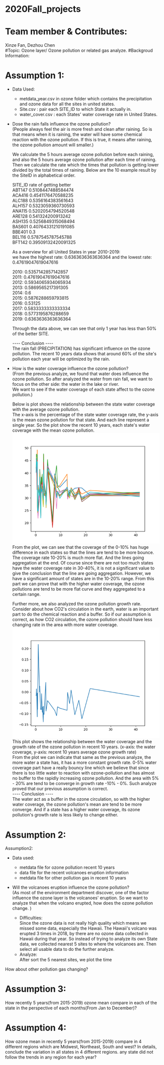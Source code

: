 # 2020Fall_projects
# Team member & Contributes: 
   Xinze Fan, Dezhou Chen   
#Topic: 
   Ozone layer/ Ozone pollution or related gas analyze.
#Backgroud Information:

# Assumption 1:  
- Data Used:      
    - metdata_year.csv in ozone folder which contains the precipitation and ozone data for all the sites in united states.    
    - Site.csv : pair each SITE_ID to which State it actually in.     
    - water_cover.csv : each States' water coverage rate in United States.
- Dose the rain falls influence the ozone pollution?    
    (People always feel the air is more fresh and clean after raining. So is that means when it is raining, the water will have some chemical reaction with the ozone pollution. If this is true, it means after raining, the ozone pollution amount will smaller.)       

    We calculate the 5 hours average ozone pollution before each raining, and also the 5 hours average ozone pollution after each time of raining.
    Then we calculate the rate which the times that pollution is getting lower divided by the total times of raining.
    Below are the 10 example result by the SiteID in alphabetical order.
          
   SITE_ID  rate of getting better   
    ABT147  0.5108447488584474      
    ACA416  0.4541176470588235      
    ALC188  0.5356164383561643     
    ALH157  0.5323059360730593     
    ANA115  0.5202054794520548     
    ARE128  0.541324200913242     
    ASH135  0.5256849315068494      
    BAS601  0.40764331210191085     
    BBE401  0.3       
    BEL116  0.5787545787545788     
    BFT142  0.39509132420091325      
         
    As a overview for all United States in year 2010-2019:    
    we have the highest rate: 0.6363636363636364 and the lowest rate: 0.47619047619047616
    
    2010: 0.5357142857142857    
    2011: 0.47619047619047616   
    2012: 0.5934065934065934   
    2013: 0.5869565217391305     
    2014: 0.6     
    2015: 0.5876288659793815   
    2016: 0.53125     
    2017: 0.5833333333333334      
    2018: 0.5773195876288659   
    2019: 0.6363636363636364     
    
    Through the data above, we can see that only 1 year has less than 50% of the better SITE.     
   
    ---- Conclusion ----    
    The rain fall (PRECIPITATION) has significant influence on the ozone pollution. The recent 10 years data shows that around 60% of the site's pollution each year will be optimized by the rain.    
- How is the water coverage influence the ozone pollution?     
    (From the previous analyze, we found that water does influence the ozone pollution. So after analyzed the water from rain fall, we want to focus on the other side: the water in the lake or river.   
     We want to see if the water coverage of each state affect to the ozone pollution.)
     
    Below is plot shows the relationship between the state water coverage with the average ozone pollution.    
    The x-axis is the percentage of the state water coverage rate, the y-axis is the mean ozone pollution for that state. And each line represent a single year. So the plot show the recent 10 years, each state's water coverage with the mean ozone pollution.   
    ![diagram](result_graph/water/watercover_ozone.png)   
    From the plot, we can see that the coverage of the 0-10% has huge difference in each states so that the lines are tend to be more bounce.
    The coverage rate 10-20% is much more flat. And the lines going aggregation at the end. Of course since there are not too much states have the water coverage rate in 30-40%, it is not a significant value to give the conclusion that the line are going aggregation. However, we have a significant amount of states are in the 10-20% range. From this part
    we can prove that with the higher water coverage, the ozone pollutions are tend to be more flat curve and they aggregated to a certain range. 
    
    Further more, we also analyzed the ozone pollution growth rate. Consider about how CO2's circulation in the earth, water is an important part to do the chemical reaction and a buffer. So if our assumption is correct, as how CO2 circulation, the ozone pollution should have less changing rate in the area with more water coverage.   
    ![diagram](result_graph/water/watercover_growRate.png)    
    This plot shows the relationship between the water coverage and the growth rate of the ozone pollution in recent 10 years. (x-axis: the water coverage, y-axis: recent 10 years average ozone growth rate)       
    From the plot we can indicate that same as the previous analyze, the more water a state has, it has a more constant growth rate. 0-5% water coverage part have a really bouncy line which we believe that since there is too little water to reaction with ozone-pollution and has almost no buffer to the rapidly increasing ozone pollution. 
    And the area with 5% - 20% are tend to be converge in growth rate -10% - 0%. Such analyze proved that our previous assumption is correct.     
    ---- Conclusion ----    
    The water act as a buffer in the ozone circulation, so with the higher water coverage, the ozone pollution's mean are tend to be more converge. And if a state has a higher water coverage, its ozone pollution's growth rate is less likely to change either.
     
    
# Assumption 2:
Assumption2:     
- Data used:
    - metdata file for ozone pollution recent 10 years
    - data file for the recent volcanoes eruption information
    - metdata file for other pollution gas in recent 10 years
    
- Will the volcanoes eruption influence the ozone pollution?    
    (As most of the environment department discover, one of the factor influence the ozone layer is the volcanoes' eruption. So we want to analyze that when the volcano erupted, how does the ozone pollution change. )     
     - Difficulties:     
      Since the ozone data is not really high quality which means we missed some data, especially the Hawaii. The Hawaii's volcano was erupted 3 times in 2018, by there are no ozone data collected in Hawaii during that year. 
     So instead of trying to analyze its own State data, we collected nearest 5 sites to where the volcanoes are. 
     Then select all usable data to do the further analyze.     
     - Analyze:     
     After sort the 5 nearest sites, we plot the time
        
      

How about other pollution gas changing? 
# Assumption 3:
How recently 5 years(from 2015-2019) ozone mean compare in each of the state in the perspective of each months(From Jan to December)?


# Assumption 4:
How ozone mean in recently 5 years(from 2015-2019) compare in 4 different regions which are Midwest, Northeast, South and west?
In details, conclude the variation in all states in 4 different regions.
any state did not follow the trends in any region for each year?
